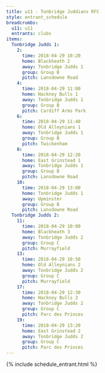 ```yaml
---
title: u11 - Tonbridge Juddians RFC
style: entrant_schedule
breadcrumbs:
  u11: u11
  entrants: clubs
items:
  Tonbridge Judds 1:
    2:
      time: 2018-04-29 10:20
      home: Blackheath 2
      away: Tonbridge Judds 1
      group: Group B
      pitch: Lansdowne Road
    4:
      time: 2018-04-29 11:00
      home: Hackney Bulls 1
      away: Tonbridge Judds 1
      group: Group B
      pitch: Cardiff Arms Park
    6:
      time: 2018-04-29 11:40
      home: Old Alleynians 1
      away: Tonbridge Judds 1
      group: Group B
      pitch: Twickenham
    8:
      time: 2018-04-29 12:20
      home: East Grinstead 1
      away: Tonbridge Judds 1
      group: Group B
      pitch: Lansdowne Road
    10:
      time: 2018-04-29 13:00
      home: Tonbridge Judds 1
      away: Upminster
      group: Group B
      pitch: Lansdowne Road
  Tonbridge Judds 2:
    11:
      time: 2018-04-29 10:00
      home: Blackheath 3
      away: Tonbridge Judds 2
      group: Group C
      pitch: Murrayfield
    13:
      time: 2018-04-29 10:50
      home: Old Alleynians 2
      away: Tonbridge Judds 2
      group: Group C
      pitch: Murrayfield
    17:
      time: 2018-04-29 12:30
      home: Hackney Bulls 2
      away: Tonbridge Judds 2
      group: Group C
      pitch: Parc des Princes
    19:
      time: 2018-04-29 13:20
      home: East Grinstead 2
      away: Tonbridge Judds 2
      group: Group C
      pitch: Parc des Princes
---
```


{% include schedule_entrant.html %}

